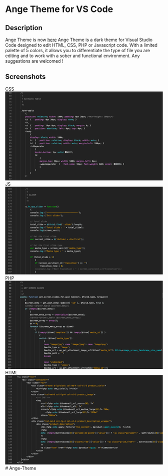 # Ange Theme for VS Code

## Description
Ange Theme is now [here](https://marketplace.visualstudio.com/items?itemName=VincentFily.angetheme2)
Ange Theme is a dark theme for Visual Studio Code designed to edit HTML, CSS, PHP or Javascript code. With a limited palette of 5 colors, it allows you to differentiate the type of file you are editing and to work with a sober and functional environment.
Any suggestions are welcomed !

## Screenshots
CSS
![](images/css.jpg)
JS
![](images/js.jpg)
PHP
![](images/php.jpg)
HTML
![](images/html.jpg)# Ange-Theme
